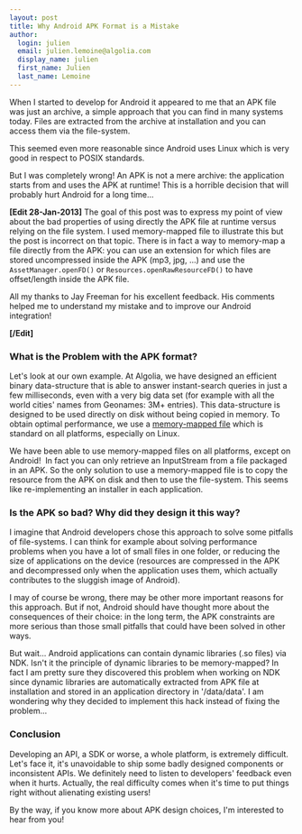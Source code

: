 ```yaml
---
layout: post
title: Why Android APK Format is a Mistake
author:
  login: julien
  email: julien.lemoine@algolia.com
  display_name: julien
  first_name: Julien
  last_name: Lemoine
---
```


When I started to develop for Android it appeared to me that an APK file was
just an archive, a simple approach that you can find in many systems today.
Files are extracted from the archive at installation and you can access them
via the file-system.

This seemed even more reasonable since Android uses Linux which is very good
in respect to POSIX standards.

But I was completely wrong! An APK is not a mere archive: the application
starts from and uses the APK at runtime! This is a horrible decision that will
probably hurt Android for a long time...

**[Edit 28-Jan-2013]** The goal of this post was to express my point of view about the bad properties of using directly the APK file at runtime versus relying on the file system. I used memory-mapped file to illustrate this but the post is incorrect on that topic. There is in fact a way to memory-map a file directly from the APK: you can use an extension for which files are stored uncompressed inside the APK (mp3, jpg, ...) and use the `AssetManager.openFD()` or `Resources.openRawResourceFD()` to have offset/length inside the APK file.

All my thanks to Jay Freeman for his excellent feedback. His comments helped
me to understand my mistake and to improve our Android integration!

**[/Edit]**  

### What is the Problem with the APK format?

Let's look at our own example. At Algolia, we have designed an efficient
binary data-structure that is able to answer instant-search queries in just a
few milliseconds, even with a very big data set (for example with all the
world cities' names from Geonames: 3M+ entries). This data-structure is
designed to be used directly on disk without being copied in memory. To obtain
optimal performance, we use a [memory-mapped
file][1] which is standard on
all platforms, especially on Linux.

We have been able to use memory-mapped files on all platforms, except on
Android!  In fact you can only retrieve an InputStream from a file packaged in
an APK. So the only solution to use a memory-mapped file is to copy the
resource from the APK on disk and then to use the file-system. This seems like
re-implementing an installer in each application.

### Is the APK so bad? Why did they design it this way?

I imagine that Android developers chose this approach to solve some pitfalls
of file-systems. I can think for example about solving performance problems
when you have a lot of small files in one folder, or reducing the size of
applications on the device (resources are compressed in the APK and
decompressed only when the application uses them, which actually contributes
to the sluggish image of Android).

I may of course be wrong, there may be other more important reasons for this
approach. But if not, Android should have thought more about the consequences
of their choice: in the long term, the APK constraints are more serious than
those small pitfalls that could have been solved in other ways.

But wait... Android applications can contain dynamic libraries (.so files) via
NDK. Isn't it the principle of dynamic libraries to be memory-mapped? In fact
I am pretty sure they discovered this problem when working on NDK since
dynamic libraries are automatically extracted from APK file at installation
and stored in an application directory in '/data/data'. I am wondering why
they decided to implement this hack instead of fixing the problem...

### Conclusion

Developing an API, a SDK or worse, a whole platform, is extremely difficult.
Let's face it, it's unavoidable to ship some badly designed components or
inconsistent APIs. We definitely need to listen to developers' feedback even
when it hurts. Actually, the real difficulty comes when it's time to put
things right without alienating existing users!

By the way, if you know more about APK design choices, I'm interested to hear
from you!


[1]: http://en.wikipedia.org/wiki/Memory-mapped_file
